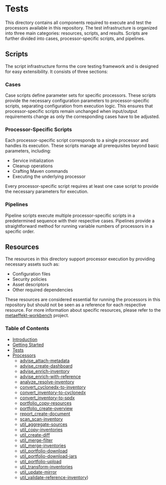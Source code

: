# Tests

This directory contains all components required to execute and test the processors available in this repository. 
The test infrastructure is organized into three main categories: resources, scripts, and results. 
Scripts are further divided into cases, processor-specific scripts, and pipelines.

## Scripts

The script infrastructure forms the core testing framework and is designed for easy extensibility. 
It consists of three sections:

### Cases

Case scripts define parameter sets for specific processors. These scripts provide the necessary configuration parameters 
to processor-specific scripts, separating configuration from execution logic. This ensures that processor-specific 
scripts remain unchanged when input/output requirements change as only the corresponding cases have to be adjusted.

### Processor-Specific Scripts

Each processor-specific script corresponds to a single processor and handles its execution. These scripts manage all 
prerequisites beyond basic parameters, including:

- Service initialization
- Cleanup operations
- Crafting Maven commands
- Executing the underlying processor

Every processor-specific script requires at least one case script to provide the necessary parameters for execution.

### Pipelines

Pipeline scripts execute multiple processor-specific scripts in a predetermined sequence with their respective cases. 
Pipelines provide a straightforward method for running variable numbers of processors in a specific order.

## Resources

The resources in this directory support processor execution by providing necessary assets such as:
- Configuration files
- Security policies
- Asset descriptors
- Other required dependencies

These resources are considered essential for running the processors in this repository but should not be seen as a 
reference for each respective resource. For more information about specific resources, please refer 
to the [metaeffekt-workbench](https://github.com/org-metaeffekt/metaeffekt-workbench) project.

### Table of Contents
* [Introduction](../README.md)
* [Getting Started](../GETTING_STARTED.md)
* [Tests](../tests/README.md)
* [Processors](../processors/README.md)
    * [advise_attach-metadata](../processors/advise/advise_attach-metadata.md)
    * [advise_create-dashboard](../processors/advise/advise_create-dashboard.md)
    * [advise_enrich-inventory](../processors/advise/advise_enrich-inventory.md)
    * [advise_enrich-with-reference](../processors/advise/advise_enrich-with-reference.md)
    * [analyze_resolve-inventory](../processors/analyze/analyze_resolve-inventory.md)
    * [convert_cyclonedx-to-inventory](../processors/convert/convert_cyclonedx-to-inventory.md)
    * [convert_inventory-to-cyclonedx](../processors/convert/convert_inventory-to-cyclonedx.md)
    * [convert_inventory-to-spdx](../processors/convert/convert_inventory-to-spdx.md)
    * [portfolio_copy-resources](../processors/portfolio/portfolio_copy-resources.md)
    * [portfolio_create-overview](../processors/portfolio/portfolio_create-overview.md)
    * [report_create-document](../processors/report/report_create-document.md)
    * [scan_scan-inventory](../processors/scan/scan_scan-inventory.md)
    * [util_aggregate-sources](../processors/util/util_aggregate-sources.md)
    * [util_copy-inventories](../processors/util/util_copy-inventories.md)
    * [util_create-diff](../processors/util/util_create-diff.md)
    * [util_merge-filter](../processors/util/util_merge-filter.md)
    * [util_merge-inventories](../processors/util/util_merge-inventories.md)
    * [util_portfolio-download](../processors/util/util_portfolio-download.md)
    * [util_portfolio-download-jars](../processors/util/util_portfolio-download-jars.md)
    * [util_portfolio-upload](../processors/util/util_portfolio-upload.md)
    * [util_transform-inventories](../processors/util/util_transform-inventories.md)
    * [util_update-mirror](../processors/util/util_update-mirror.md)
    * [util_validate-reference-inventory](../processors/util/util_validate-reference-inventory.md))